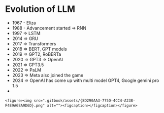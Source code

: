 # Evolution of LLM

* 1967 - Eliza
* 1988 - Advancement started ⇒ RNN
* 1997 ⇒ LSTM
* 2014 ⇒ GRU
* 2017 ⇒ Transformers&#x20;
* 2018 ⇒ BERT, GPT models
* 2019 ⇒ GPT2, RoBERTa
* 2020 ⇒ GPT3 ⇒ OpenAI
* 2021  ⇒ GPT3.5
* 2022 ⇒ PaLM
* 2023 ⇒ Meta also joined the game
* 2024 ⇒ OpenAI has come up with multi model GPT4, Google gemini pro 1.5
*

    <figure><img src=".gitbook/assets/{8D290AA3-775D-4CC4-A238-F4E9A6EA9D6D}.png" alt=""><figcaption></figcaption></figure>

